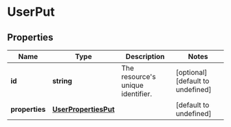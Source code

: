 # UserPut

## Properties
| Name | Type | Description | Notes |
| ------------ | ------------- | ------------- | ------------- |
| **id** | **string** | The resource\'s unique identifier. | [optional] [default to undefined] |
| **properties** | [**UserPropertiesPut**](UserPropertiesPut.md) |  | [default to undefined] |



